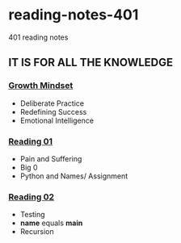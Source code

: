 # reading-notes-401
401 reading notes

## IT IS FOR ALL THE KNOWLEDGE

### [Growth Mindset](growthmindset.md)
- Deliberate Practice
- Redefining Success
- Emotional Intelligence

### [Reading 01](reading-01.md)
- Pain and Suffering
- Big 0
- Python and Names/ Assignment

### [Reading 02](reading-02.md)
- Testing
- __name__ equals __main__
- Recursion

